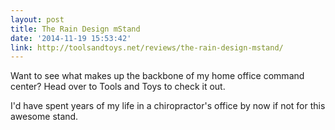 ```yaml
---
layout: post
title: The Rain Design mStand
date: '2014-11-19 15:53:42'
link: http://toolsandtoys.net/reviews/the-rain-design-mstand/
---
```


Want to see what makes up the backbone of my home office command center? Head over to Tools and Toys to check it out. 

I'd have spent years of my life in a chiropractor's office by now if not for this awesome stand.